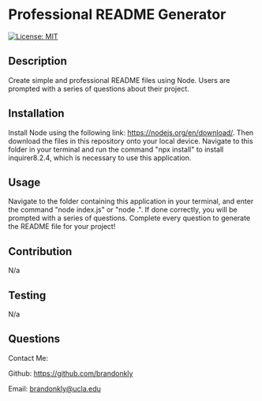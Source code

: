   # Professional README Generator

  [![License: MIT](https://img.shields.io/badge/License-MIT-yellow.svg)](https://opensource.org/licenses/MIT)

  ## Description

  Create simple and professional README files using Node. Users are prompted with a series of questions about their project.

  ## Installation

  Install Node using the following link: https://nodejs.org/en/download/. Then download the files in this repository onto your local device. Navigate to this folder in your terminal and run the command "npx install" to install inquirer8.2.4, which is necessary to use this application.

  ## Usage

  Navigate to the folder containing this application in your terminal, and enter the command "node index.js" or "node .". If done correctly, you will be prompted with a series of questions. Complete every question to generate the README file for your project!

  ## Contribution

  N/a

  ## Testing

  N/a

  ## Questions

  Contact Me:

  Github: https://github.com/brandonkly
  
  Email: brandonkly@ucla.edu 

  